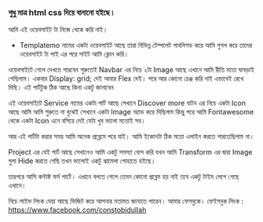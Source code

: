 ### শুধু মাত্র html css দিয়ে বানানো হইছে। 
আমি এই ওয়েবসাইট টা নিজে থেকে করি নাই। 
- Templatemo নামের একটা ওয়েবসাইট আছে তারা বিভিন্ন টেম্পলেট পাবলিশড করে আমি গুগল করে তাদের ওয়েবসাইট টা পাই এর পরে সাইট আমি ক্লোন করি। 

ওয়েবসাইটে গেলে দেখতে পারবেন শুরুতেই Navbar এর নিচে ২টা Image আছে এখানে আমি রীতি মতো ঘাবড়াই গেছিলাম। 
একবার Display: grid; দেই আবার Flex দেই। 
পরে আর কোনো চেঞ্জ করি নাই এভাবেই রেখে দিছি। 
এই পার্টটুক ঠিক আছে কিনা একটু জানাবেন 

এই ওয়েবসাইটে Service নামের একটা পার্ট আছে সেখানে Discover more বাটন এর নিচে একটা Icon আছে আমি আমি শুরুতে না বুঝেই সেখানে একটা Image অ্যাড করে দিছিলাম কিন্তু পরে আমি Fontawesome থেকে একটা Icon এনে বসিয়ে দেই যেটা খুব ভালো মতোই সব। 

আর এই পার্টটা করার সময় আমি অনেক প্রব্লেমে পরে যাই। 
আমি ইকোনটা ঠিক মতো এলাইন করতে পারতেছিলাম না। 

Project এর যেই পার্ট আছে সেখানেও আমি একটু সমস্যা ফেস করি যখন আমি Transform এর দ্বারা Image গুলা Hide করতে গেছি তখন ভালোই একটু ঝামেলা পোহাতে হইছে। 

তারপরে আসি কন্টাক্ট ফর্ম পার্টে। 
এখানে বলতে গেলে তেমন কোনো প্রব্লেম হয় নাই তবে একটু টাইম লেগে গেছে এখানে। 

নিচে লাইভ লিংক দেয়া আছে ভিজিট করে আপনার মতামত জানাতে পারেন। 
আমার ফেসবুকে।
ফেইসবুক লিংক : https://www.facebook.com/constobidullah 
